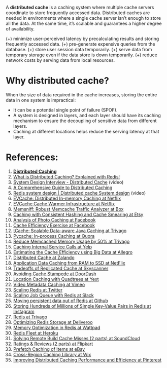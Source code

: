 A **distributed cache** is a caching system where multiple cache servers coordinate to store frequently accessed data. Distributed caches are needed in environments where a single cache server isn’t enough to store all the data. At the same time, it’s scalable and guarantees a higher degree of availability.

(+) minimize user-perceived latency by precalculating results and storing frequently accessed data.
(+) pre-generate expensive queries from the database.
(+) store user session data temporarily.
(+) serve data from temporary storage even if the data store is down temporarily.
(+) reduce network costs by serving data from local resources.

# Why distributed cache?

When the size of data required in the cache increases, storing the entire data in one system is impractical:
- It can be a potential single point of failure (SPOF).
- A system is designed in layers, and each layer should have its caching mechanism to ensure the decoupling of sensitive data from different layers.
- Caching at different locations helps reduce the serving latency at that layer.

# References:

1. [**Distributed Caching**](https://www.wix.engineering/post/scaling-to-100m-to-cache-or-not-to-cache)
2. [What is Distributed Caching? Explained with Redis!](https://www.youtube.com/watch?v=U3RkDLtS7uY&list=PLMCXHnjXnTnvo6alSjVkgxV-VH6EPyvoX&index=11)
3. [System Design Interview - Distributed Cache](https://www.youtube.com/watch?v=iuqZvajTOyA) (video)
4. [A Comprehensive Guide to Distributed Caching](https://medium.com/bytebytego-system-design-alliance/a-comprehensive-guide-to-distributed-caching-827f1fa5a184)
5. [Redis system design | Distributed cache System design](https://www.youtube.com/watch?v=DUbEgNw-F9c&list=PLkQkbY7JNJuBoTemzQfjym0sqbOHt5fnV&index=10) (video)
6. [EVCache: Distributed In-memory Caching at Netflix](https://medium.com/netflix-techblog/caching-for-a-global-netflix-7bcc457012f1)
7. [EVCache Cache Warmer Infrastructure at Netflix](https://medium.com/netflix-techblog/cache-warming-agility-for-a-stateful-service-2d3b1da82642)
8. [Memsniff: Robust Memcache Traffic Analyzer at Box](https://blog.box.com/blog/introducing-memsniff-robust-memcache-traffic-analyzer/)
9. [Caching with Consistent Hashing and Cache Smearing at Etsy](https://codeascraft.com/2017/11/30/how-etsy-caches/)
10. [Analysis of Photo Caching at Facebook](https://code.facebook.com/posts/220956754772273/an-analysis-of-facebook-photo-caching/)
11. [Cache Efficiency Exercise at Facebook](https://code.facebook.com/posts/964122680272229/web-performance-cache-efficiency-exercise/)
12. [tCache: Scalable Data-aware Java Caching at Trivago](http://tech.trivago.com/2015/10/15/tcache/)
13. [Pycache: In-process Caching at Quora](https://engineering.quora.com/Pycache-lightning-fast-in-process-caching)
14. [Reduce Memcached Memory Usage by 50% at Trivago](http://tech.trivago.com/2017/12/19/how-trivago-reduced-memcached-memory-usage-by-50/)
15. [Caching Internal Service Calls at Yelp](https://engineeringblog.yelp.com/2018/03/caching-internal-service-calls-at-yelp.html)
16. [Estimating the Cache Efficiency using Big Data at Allegro](https://allegro.tech/2017/01/estimating-the-cache-efficiency-using-big-data.html)
17. [Distributed Cache at Zalando](https://jobs.zalando.com/tech/blog/distributed-cache-akka-kubernetes/)
18. [Application Data Caching from RAM to SSD at NetFlix](https://medium.com/netflix-techblog/evolution-of-application-data-caching-from-ram-to-ssd-a33d6fa7a690)
19. [Tradeoffs of Replicated Cache at Skyscanner](https://medium.com/@SkyscannerEng/the-tradeoffs-of-a-replicated-cache-b6680c722f58)
20. [Avoiding Cache Stampede at DoorDash](https://blog.doordash.com/avoiding-cache-stampede-at-doordash-55bbf596d94b)
21. [Location Caching with Quadtrees at Yext](http://engblog.yext.com/post/geolocation-caching)
22. [Video Metadata Caching at Vimeo](https://medium.com/vimeo-engineering-blog/video-metadata-caching-at-vimeo-a54b25f0b304)
23. [Scaling Redis at Twitter](http://highscalability.com/blog/2014/9/8/how-twitter-uses-redis-to-scale-105tb-ram-39mm-qps-10000-ins.html)
24. [Scaling Job Queue with Redis at Slack](https://slack.engineering/scaling-slacks-job-queue-687222e9d100)
25. [Moving persistent data out of Redis at Github](https://githubengineering.com/moving-persistent-data-out-of-redis/)
26. [Storing Hundreds of Millions of Simple Key-Value Pairs in Redis at Instagram](https://engineering.instagram.com/storing-hundreds-of-millions-of-simple-key-value-pairs-in-redis-1091ae80f74c)
27. [Redis at Trivago](http://tech.trivago.com/2017/01/25/learn-redis-the-hard-way-in-production/)
28. [Optimizing Redis Storage at Deliveroo](https://deliveroo.engineering/2017/01/19/optimising-membership-queries.html)
29. [Memory Optimization in Redis at Wattpad](http://engineering.wattpad.com/post/23244724794/store-more-stuff-memory-optimization-in-redis)
30. [Redis Fleet at Heroku](https://blog.heroku.com/rolling-redis-fleet)
31. [Solving Remote Build Cache Misses (2 parts) at SoundCloud](https://developers.soundcloud.com/blog/gradle-remote-build-cache-misses-part-2)
32. [Ratings & Reviews (2 parts) at Flipkart](https://blog.flipkart.tech/ratings-reviews-flipkart-part-2-574ab08e75cf)
33. [Prefetch Caching of Items at eBay](https://tech.ebayinc.com/engineering/prefetch-caching-of-ebay-items/)
34. [Cross-Region Caching Library at Wix](https://www.wix.engineering/post/how-we-built-a-cross-region-caching-library)
35. [Improving Distributed Caching Performance and Efficiency at Pinterest](https://medium.com/pinterest-engineering/improving-distributed-caching-performance-and-efficiency-at-pinterest-92484b5fe39b)

